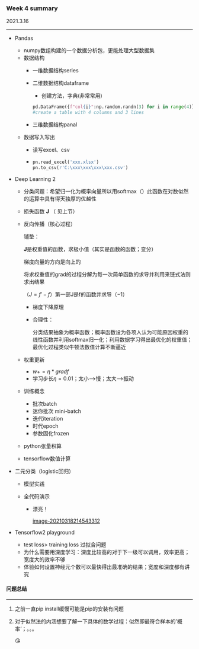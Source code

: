 ### Week 4 summary

2021.3.16

***

- Pandas
  - numpy数组构建的一个数据分析包，更能处理大型数据集
  - 数据结构
    - 一维数据结构series
    
    - 二维数据结构dataframe
      
      - 创建方法，字典(非常常用)
      
      ```python
      pd.DataFrame({f"col{i}":np.random.randn(3) for i in range(4)})
      #create a table with 4 columns and 3 lines
      ```
      
    - 三维数据结构panal
  - 数据写入写出
    - 读写excel、csv
    
    - ```python
      pn.read_excel('xxx.xlsx')
      pn.to_csv(r'C:\xxx\xxx\xxx\xxx.csv')
      ```
- Deep Learning 2
  - 分类问题：希望归一化为概率向量所以用softmax（）此函数在对数似然的运算中具有得天独厚的优越性

  - 损失函数     **J**  （ 见上节）

  - 反向传播（核心过程）

    铺垫：

    **J**是权重值的函数，求极小值（其实是函数的函数；变分）

    梯度向量的方向是向上的

    将求权重值的grad的过程分解为每一次简单函数的求导并利用来链式法则求出结果

    （$J=f'-f$）第一部J是f的函数并求导（$-1$）

    - 梯度下降原理

    - 合理性：

      分类结果抽象为概率函数；概率函数设为各项人认为可能原因权重的线性函数并利用softmax归一化；利用数据学习得出最优化的权重值；最优化过程类似牛顿法数值计算不断逼近

  - 权重更新

    - $w+=η*gradf$
    - 学习步长$η=0.01$；太小-->慢；太大-->振动

  - 训练概念

    - 批次batch
    - 迷你批次 mini-batch
    - 迭代iteration
    - 时代epoch
    - 参数固化frozen

  - python张量积算

  - tensorflow数值计算
- 二元分类（logistic回归）
  
  - 模型实践
  
  - 全代码演示
  
    - 漂亮！
  
      [image-20210318214543312](C:\Users\phoetex\AppData\Roaming\Typora\typora-user-images\image-20210318214543312.png)
- Tensorflow2 playground
  - test loss> training loss 过拟合问题
  - 为什么需要用深度学习：深度比较高的对于下一级可以调用，效率更高；宽度大的效率不够
  - 体验如何设置神经元个数可以最快得出最准确的结果；宽度和深度都有讲究

#### 问题总结

***

1. 之前一直pip install缓慢可能是pip的安装有问题

2. 对于似然法的内涵想要了解一下具体的数学过程：似然即最符合样本的’概率‘；。。。

   :kissing_heart: